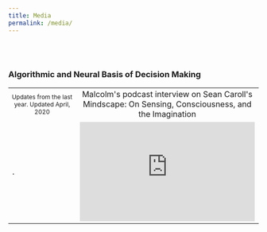 ```yaml
---
title: Media
permalink: /media/
---
```

<br><br>

### Algorithmic and Neural Basis of Decision Making



<table class="recent">        
        <tr>
            <td style="text-align:center; font-size:75%;">
                Updates from the last year. Updated April, 2020</td>
            <td style="text-align:center;">
                Malcolm's podcast interview on Sean Caroll's Mindscape: 
                    On Sensing, Consciousness, and the Imagination</td>
        </tr>       
        <tr>
            <td> . </td>
            <td> <iframe src="https://art19.com/shows/sean-carrolls-mindscape/episodes/e1b941fa-0a10-4f73-8a5a-                      1d916290d413/embed?theme=dark-blue" style="width: 100%; height: 200px; border: 0 none;" scrolling="no"></iframe>
            </td>
        </tr>
</table>
